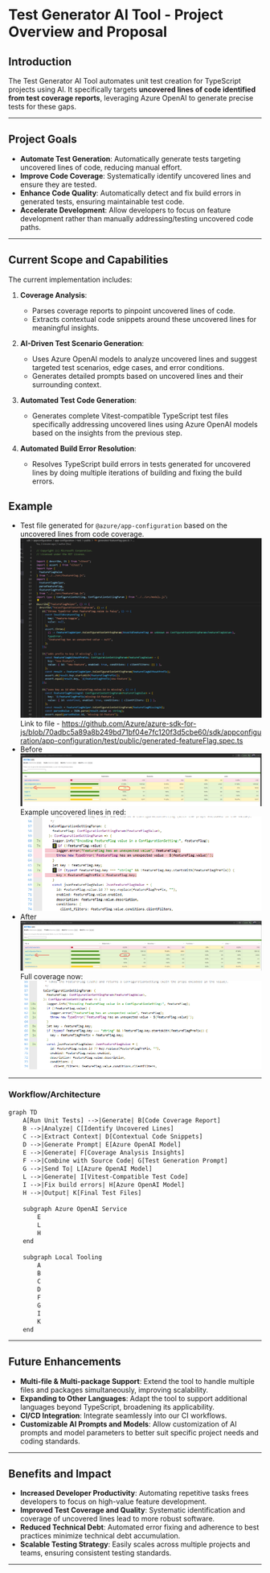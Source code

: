 # Test Generator AI Tool - Project Overview and Proposal

## Introduction

The Test Generator AI Tool automates unit test creation for TypeScript projects using AI. It specifically targets **uncovered lines of code identified from test coverage reports**, leveraging Azure OpenAI to generate precise tests for these gaps.

---

## Project Goals

- **Automate Test Generation**: Automatically generate tests targeting uncovered lines of code, reducing manual effort.
- **Improve Code Coverage**: Systematically identify uncovered lines and ensure they are tested.
- **Enhance Code Quality**: Automatically detect and fix build errors in generated tests, ensuring maintainable test code.
- **Accelerate Development**: Allow developers to focus on feature development rather than manually addressing/testing uncovered code paths.

---

## Current Scope and Capabilities

The current implementation includes:

1. **Coverage Analysis**:
   - Parses coverage reports to pinpoint uncovered lines of code.
   - Extracts contextual code snippets around these uncovered lines for meaningful insights.

2. **AI-Driven Test Scenario Generation**:
   - Uses Azure OpenAI models to analyze uncovered lines and suggest targeted test scenarios, edge cases, and error conditions.
   - Generates detailed prompts based on uncovered lines and their surrounding context.

3. **Automated Test Code Generation**:
   - Generates complete Vitest-compatible TypeScript test files specifically addressing uncovered lines using Azure OpenAI models based on the insights from the previous step.

4. **Automated Build Error Resolution**:
   - Resolves TypeScript build errors in tests generated for uncovered lines by doing multiple iterations of building and fixing the build errors.

## Example

- Test file generated for `@azure/app-configuration` based on the uncovered lines from code coverage.
    ![Tests generated - sneakpeek](image.png)
    Link to file - https://github.com/Azure/azure-sdk-for-js/blob/70adbc5a89a8b249bd71bf04e7fc120f3d5cbe60/sdk/appconfiguration/app-configuration/test/public/generated-featureFlag.spec.ts
- Before
  ![Code coverage - before](image-1.png)
  Example uncovered lines in red:
  ![Example uncovered lines](image-2.png)
- After
  ![Code coverage - after](image-3.png)
  Full coverage now:
  ![alt text](image-4.png)

---

### Workflow/Architecture

```mermaid
graph TD
    A[Run Unit Tests] -->|Generate| B[Code Coverage Report]
    B -->|Analyze| C[Identify Uncovered Lines]
    C -->|Extract Context| D[Contextual Code Snippets]
    D -->|Generate Prompt| E[Azure OpenAI Model]
    E -->|Generate| F[Coverage Analysis Insights]
    F -->|Combine with Source Code| G[Test Generation Prompt]
    G -->|Send To| L[Azure OpenAI Model]
    L -->|Generate| I[Vitest-Compatible Test Code]
    I -->|Fix build errors| H[Azure OpenAI Model]
    H -->|Output| K[Final Test Files]

    subgraph Azure OpenAI Service
        E
        L
        H
    end

    subgraph Local Tooling
        A
        B
        C
        D
        F
        G
        I
        K
    end
```

---

## Future Enhancements

- **Multi-file & Multi-package Support**: Extend the tool to handle multiple files and packages simultaneously, improving scalability.
- **Expanding to Other Languages**: Adapt the tool to support additional languages beyond TypeScript, broadening its applicability.
- **CI/CD Integration**: Integrate seamlessly into our CI workflows.
- **Customizable AI Prompts and Models**: Allow customization of AI prompts and model parameters to better suit specific project needs and coding standards.

---

## Benefits and Impact

- **Increased Developer Productivity**: Automating repetitive tasks frees developers to focus on high-value feature development.
- **Improved Test Coverage and Quality**: Systematic identification and coverage of uncovered lines lead to more robust software.
- **Reduced Technical Debt**: Automated error fixing and adherence to best practices minimize technical debt accumulation.
- **Scalable Testing Strategy**: Easily scales across multiple projects and teams, ensuring consistent testing standards.

---

